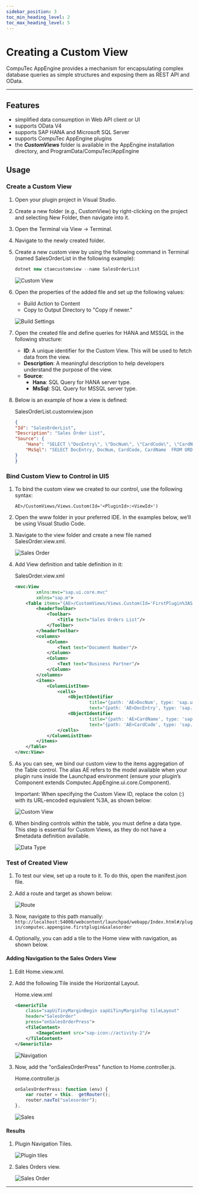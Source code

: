 ```yaml
---
sidebar_position: 3
toc_min_heading_level: 2
toc_max_heading_level: 5
---
```


# Creating a Custom View

CompuTec AppEngine provides a mechanism for encapsulating complex database queries as simple structures and exposing them as REST API and OData.

---

## Features

- simplified data consumption in Web API client or UI
- supports OData V4
- supports SAP HANA and Microsoft SQL Server
- supports CompuTec AppEngine plugins
- the <i>**CustomViews**</i> folder is available in the AppEngine installation directory, and ProgramData/CompuTec/AppEngine

## Usage

### Create a Custom View

1. Open your plugin project in Visual Studio.
2. Create a new folder (e.g., CustomView) by right-clicking on the project and selecting New Folder, then navigate into it.
3. Open the Terminal via View → Terminal.
4. Navigate to the newly created folder.
5. Create a new custom view by using the following command in Terminal (named SalesOrderList in the following example):

    ```javascript
    dotnet new ctaecustomview --name SalesOrderList
    ```

    ![Custom View](./media/creating-a-custom-view/custom-view-creating.webp)
6. Open the properties of the added file and set up the following values:

    - Build Action to Content
    - Copy to Output Directory to "Copy if newer."

    ![Build Settings](./media/creating-a-custom-view/build-settings.webp)
7. Open the created file and define queries for HANA and MSSQL in the following structure:

   - **ID**: A unique identifier for the Custom View. This will be used to fetch data from the view.
   - **Description**: A meaningful description to help developers understand the purpose of the view.
   - **Source**:
        - **Hana**: SQL Query for HANA server type.
        - **MsSql**: SQL Query for MSSQL server type.
8. Below is an example of how a view is defined:

    SalesOrderList.customview.json

    ```json
    {
    "Id": "SalesOrderList",
    "Description": "Sales Order List",
    "Source": {
        "Hana": "SELECT \"DocEntry\", \"DocNum\", \"CardCode\", \"CardName\" FROM ORDR",
        "MsSql": "SELECT DocEntry, DocNum, CardCode, CardName  FROM ORDR"
    }
    }
    ```

### Bind Custom View to Control in UI5

1. To bind the custom view we created to our control, use the following syntax:

    ```text
    AE>/CustomViews/Views.Custom(Id='<PluginId>:<ViewId>')
    ```

2. Open the www folder in your preferred IDE. In the examples below, we’ll be using Visual Studio Code.
3. Navigate to the view folder and create a new file named SalesOrder.view.xml.

    ![Sales Order](./media/creating-a-custom-view/sales-order-view-xml.webp)
4. Add View definition and table definition in it:

    SalesOrder.view.xml

    ```xml
    <mvc:View
            xmlns:mvc="sap.ui.core.mvc"
            xmlns="sap.m">
        <Table items="{AE>/CustomViews/Views.Custom(Id='FirstPlugin%3ASalesOrderList')}">
            <headerToolbar>
                <Toolbar>
                    <Title text="Sales Orders List"/>
                </Toolbar>
            </headerToolbar>
            <columns>
                <Column>
                    <Text text="Document Number"/>
                </Column>
                <Column>
                    <Text text="Business Partner"/>
                </Column>
            </columns>
            <items>
                <ColumnListItem>
                    <cells>
                        <ObjectIdentifier
                                title="{path: 'AE>DocNum', type: 'sap.ui.model.odata.type.Int32'}"
                                text="{path: 'AE>DocEntry', type: 'sap.ui.model.odata.type.Int32'}"/>
                        <ObjectIdentifier
                                title="{path: 'AE>CardName', type: 'sap.ui.model.odata.type.String'}"
                                text="{path: 'AE>CardCode', type: 'sap.ui.model.odata.type.String'}"/>
                    </cells>
                </ColumnListItem>
            </items>
        </Table>
    </mvc:View>
    ```

5. As you can see, we bind our custom view to the items aggregation of the Table control. The alias AE refers to the model available when your plugin runs inside the Launchpad environment (ensure your plugin’s Component extends Computec.AppEngine.ui.core.Component).

    Important: When specifying the Custom View ID, replace the colon (:) with its URL-encoded equivalent %3A, as shown below:

    ![Custom View](./media/creating-a-custom-view/custom-view-id.webp)
6. When binding controls within the table, you must define a data type. This step is essential for Custom Views, as they do not have a $metadata definition available.

    ![Data Type](./media/creating-a-custom-view/data-type.webp)

### Test of Created View

1. To test our view, set up a route to it. To do this, open the manifest.json file.
2. Add a route and target as shown below:

    ![Route](./media/creating-a-custom-view/route.webp)
3. Now, navigate to this path manually: `http://localhost:54000/webcontent/launchpad/webapp/Index.html#/plugin/computec.appengine.firstplugin&salesorder`
4. Optionally, you can add a tile to the Home view with navigation, as shown below.

#### Adding Navigation to the Sales Orders View

1. Edit Home.view.xml.
2. Add the following Tile inside the Horizontal Layout.

    Home.view.xml

    ```xml
    <GenericTile
        class="sapUiTinyMarginBegin sapUiTinyMarginTop tileLayout"
        header="SalesOrder"
        press="onSalesOrderPress">
        <TileContent>
            <ImageContent src="sap-icon://activity-2"/>
        </TileContent>
    </GenericTile>
    ```

    ![Navigation](./media/creating-a-custom-view/navigation.webp)
3. Now, add the "onSalesOrderPress" function to Home.controller.js.

    Home.controller.js

    ```js
    onSalesOrderPress: function (env) {
        var router = this.  getRouter();
        router.navTo("salesorder");
    },
    ```

    ![Sales](./media/creating-a-custom-view/onSalesOrderPress-function.webp)

#### Results

1. Plugin Navigation Tiles.

    ![Plugin tiles](./media/creating-a-custom-view/plugin-tiles.webp)
2. Sales Orders view.

    ![Sales Order](./media/creating-a-custom-view/sales-orders-view.webp)

---
